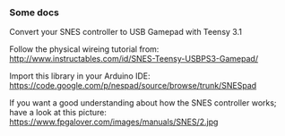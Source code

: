 ### Some docs

Convert your SNES controller to USB Gamepad with Teensy 3.1

Follow the physical wireing tutorial from: http://www.instructables.com/id/SNES-Teensy-USBPS3-Gamepad/

Import this library in your Arduino IDE: https://code.google.com/p/nespad/source/browse/trunk/SNESpad

If you want a good understanding about how the SNES controller works; have a look at this picture:
https://www.fpgalover.com/images/manuals/SNES/2.jpg

